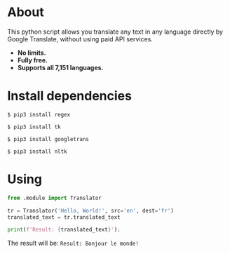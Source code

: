 # About
<p>This python script allows you translate any text in any language directly by Google Translate, without using paid API services. <br>

+ <b>No limits.</b>
+ <b>Fully free.</b>
+ <b>Supports all 7,151 languages.</b>

</p>

# Install dependencies
```$
$ pip3 install regex
```
```
$ pip3 install tk
```
```
$ pip3 install googletrans
```
```
$ pip3 install nltk
```

# Using
```python
from .module import Translator

tr = Translator('Hello, World!', src='en', dest='fr')
translated_text = tr.translated_text

print(f'Result: {translated_text}');

```
The result will be:
``` Result: Bonjour le monde! ```
